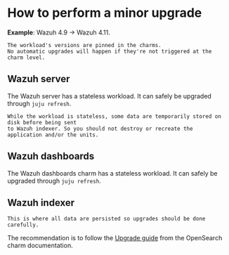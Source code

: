 # How to perform a minor upgrade

**Example**: Wazuh 4.9 -> Wazuh 4.11.

```{important}
The workload's versions are pinned in the charms.
No automatic upgrades will happen if they're not triggered at the charm level.
```

## Wazuh server

The Wazuh server has a stateless workload. It can safely be upgraded through `juju refresh`.

```{note}
While the workload is stateless, some data are temporarily stored on disk before being sent
to Wazuh indexer. So you should not destroy or recreate the application and/or the units.
```

## Wazuh dashboards

The Wazuh dashboards charm has a stateless workload. It can safely be upgraded through `juju refresh`.

## Wazuh indexer

```{important}
This is where all data are persisted so upgrades should be done carefully.
```

The recommendation is to follow the [Upgrade guide](https://charmhub.io/opensearch/docs/h-minor-upgrade) from the OpenSearch charm documentation.